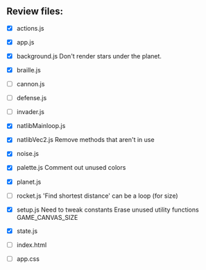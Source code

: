 Review files:
---

- [x] actions.js
- [x] app.js
- [x] background.js                 Don't render stars under the planet.
- [x] braille.js
- [ ] cannon.js
- [ ] defense.js
- [ ] invader.js
- [x] natlibMainloop.js
- [x] natlibVec2.js                 Remove methods that aren't in use
- [x] noise.js
- [x] palette.js                    Comment out unused colors
- [x] planet.js
- [ ] rocket.js                     'Find shortest distance' can be a loop (for size)
- [x] setup.js                      Need to tweak constants
                                    Erase unused utility functions
                                    GAME_CANVAS_SIZE
- [x] state.js

- [ ] index.html
- [ ] app.css
